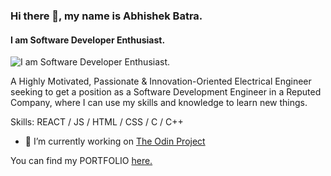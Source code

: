 ### Hi there 👋, my name is Abhishek Batra.
#### I am Software Developer Enthusiast.
![I am Software Developer Enthusiast.](https://user-images.githubusercontent.com/60574452/146641112-b332f013-3912-4079-abc9-7498ead5fe31.png)


A Highly Motivated, Passionate & Innovation-Oriented Electrical Engineer seeking to get a position as a Software Development Engineer in a Reputed Company, where I can use my skills and knowledge to learn new things.

Skills: REACT / JS / HTML / CSS / C / C++

- 🔭 I’m currently working on [The Odin Project](https://www.theodinproject.com/paths/foundations/courses/foundations)

You can find my PORTFOLIO [here.](https://abhishek-batra-portfolio.herokuapp.com/)
